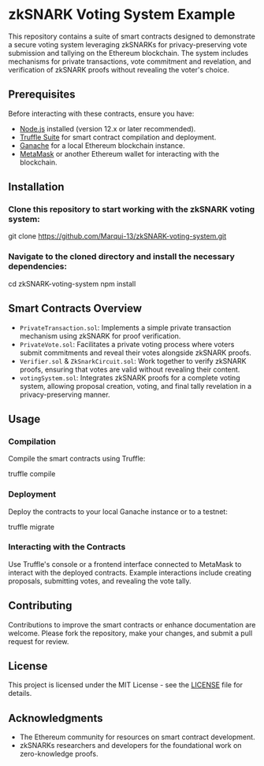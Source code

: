 # zkSNARK Voting System Example

This repository contains a suite of smart contracts designed to demonstrate a secure voting system leveraging zkSNARKs for privacy-preserving vote submission and tallying on the Ethereum blockchain. The system includes mechanisms for private transactions, vote commitment and revelation, and verification of zkSNARK proofs without revealing the voter's choice.

## Prerequisites

Before interacting with these contracts, ensure you have:

- [Node.js](https://nodejs.org/) installed (version 12.x or later recommended).
- [Truffle Suite](https://www.trufflesuite.com/) for smart contract compilation and deployment.
- [Ganache](https://www.trufflesuite.com/ganache) for a local Ethereum blockchain instance.
- [MetaMask](https://metamask.io/) or another Ethereum wallet for interacting with the blockchain.

## Installation

### Clone this repository to start working with the zkSNARK voting system:

git clone https://github.com/Marqui-13/zkSNARK-voting-system.git

### Navigate to the cloned directory and install the necessary dependencies:

cd zkSNARK-voting-system
npm install

## Smart Contracts Overview

- `PrivateTransaction.sol`: Implements a simple private transaction mechanism using zkSNARK for proof verification.
- `PrivateVote.sol`: Facilitates a private voting process where voters submit commitments and reveal their votes alongside zkSNARK proofs.
- `Verifier.sol` & `ZkSnarkCircuit.sol`: Work together to verify zkSNARK proofs, ensuring that votes are valid without revealing their content.
- `votingSystem.sol`: Integrates zkSNARK proofs for a complete voting system, allowing proposal creation, voting, and final tally revelation in a privacy-preserving manner.

## Usage

### Compilation

Compile the smart contracts using Truffle:

truffle compile

### Deployment

Deploy the contracts to your local Ganache instance or to a testnet:

truffle migrate

### Interacting with the Contracts

Use Truffle's console or a frontend interface connected to MetaMask to interact with the deployed contracts. Example interactions include creating proposals, submitting votes, and revealing the vote tally.

## Contributing

Contributions to improve the smart contracts or enhance documentation are welcome. Please fork the repository, make your changes, and submit a pull request for review.

## License

This project is licensed under the MIT License - see the [LICENSE](LICENSE) file for details.

## Acknowledgments

- The Ethereum community for resources on smart contract development.
- zkSNARKs researchers and developers for the foundational work on zero-knowledge proofs.